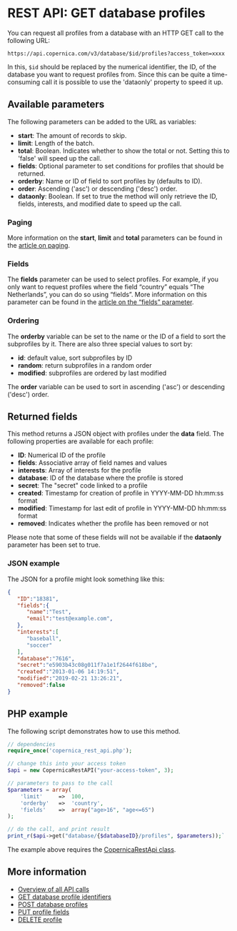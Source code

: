 # REST API: GET database profiles

You can request all profiles from a database with an HTTP GET call 
to the following URL:

`https://api.copernica.com/v3/database/$id/profiles?access_token=xxxx`

In this, `$id` should be replaced by the numerical identifier, the ID, 
of the database you want to request profiles from. Since this can be 
quite a time-consuming call it is possible to use the 'dataonly' property 
to speed it up.

## Available parameters

The following parameters can be added to the URL as variables:

* **start**: The amount of records to skip.
* **limit**: Length of the batch.
* **total**: Boolean. Indicates whether to show the total or not. Setting this to 'false' 
will speed up the call.
* **fields**: Optional parameter to set conditions for profiles that should be returned.
* **orderby**: Name or ID of field to sort profiles by (defaults to ID).
* **order**: Ascending ('asc') or descending ('desc') order.
* **dataonly**: Boolean. If set to true the method will only retrieve the ID, fields, interests, 
and modified date to speed up the call.

### Paging

More information on the **start**, **limit** and **total** parameters can be found in 
the [article on paging](rest-paging).

### Fields

The **fields** parameter can be used to select profiles. For example, 
if you only want to request profiles where the field “country” equals 
“The Netherlands”, you can do so using “fields”. More information on 
this parameter can be found in the 
[article on the “fields” parameter](rest-fields-parameter).

### Ordering

The **orderby** variable can be set to the name or the ID of a field to sort the 
subprofiles by it. There are also three special values to sort by:

* **id**: default value, sort subprofiles by ID
* **random**: return subprofiles in a random order
* **modified**: subprofiles are ordered by last modified

The **order** variable can be used to sort in ascending ('asc') or descending 
('desc') order.

## Returned fields

This method returns a JSON object with profiles under the **data** field. 
The following properties are available for each profile:

* **ID**: Numerical ID of the profile
* **fields**: Associative array of field names and values
* **interests**: Array of interests for the profile
* **database**: ID of the database where the profile is stored
* **secret**: The "secret" code linked to a profile
* **created**: Timestamp for creation of profile in YYYY-MM-DD hh:mm:ss format
* **modified**: Timestamp for last edit of profile in YYYY-MM-DD hh:mm:ss format
* **removed**: Indicates whether the profile has been removed or not

Please note that some of these fields will not be available if the **dataonly** 
parameter has been set to true.

### JSON example

The JSON for a profile might look something like this:

```json
{  
   "ID":"18381",
   "fields":{  
      "name":"Test",
      "email":"test@example.com",
   },
   "interests":[  
      "baseball",
      "soccer"
   ],
   "database":"7616",
   "secret":"e5903b43c08g011f7a1e1f2644f618be",
   "created":"2013-01-06 14:19:51",
   "modified":"2019-02-21 13:26:21",
   "removed":false
}
```

## PHP example

The following script demonstrates how to use this method.

```php
// dependencies
require_once('copernica_rest_api.php');

// change this into your access token
$api = new CopernicaRestAPI("your-access-token", 3);

// parameters to pass to the call
$parameters = array(
    'limit'     =>  100,
    'orderby'   =>  'country',
    'fields'    =>  array("age>16", "age<=65")
);

// do the call, and print result
print_r($api->get("database/{$databaseID}/profiles", $parameters));`
```

The example above requires the [CopernicaRestApi class](rest-php).

## More information

- [Overview of all API calls](rest-api)
- [GET database profile identifiers](rest-get-database-profileids)
- [POST database profiles](rest-post-database-profiles)
- [PUT profile fields](rest-put-profile-fields)
- [DELETE profile](rest-delete-profile)
